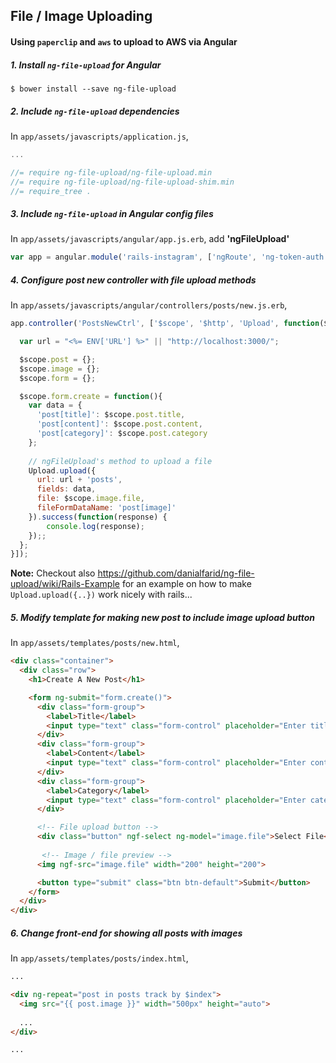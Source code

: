 ## File / Image Uploading
#### Using `paperclip` and `aws` to upload to AWS via Angular

##### 1. Install `ng-file-upload` for Angular

```
$ bower install --save ng-file-upload
```

##### 2. Include `ng-file-upload` dependencies

In `app/assets/javascripts/application.js`,

```js
...

//= require ng-file-upload/ng-file-upload.min
//= require ng-file-upload/ng-file-upload-shim.min
//= require_tree .
```

##### 3. Include `ng-file-upload` in Angular config files

In `app/assets/javascripts/angular/app.js.erb`, add **'ngFileUpload'**

```js
var app = angular.module('rails-instagram', ['ngRoute', 'ng-token-auth', 'ngFileUpload']);
```

##### 4. Configure post new controller with file upload methods

In `app/assets/javascripts/angular/controllers/posts/new.js.erb`,

```js
app.controller('PostsNewCtrl', ['$scope', '$http', 'Upload', function($scope, $http, Upload){

  var url = "<%= ENV['URL'] %>" || "http://localhost:3000/";

  $scope.post = {};
  $scope.image = {};
  $scope.form = {};

  $scope.form.create = function(){
    var data = {
      'post[title]': $scope.post.title,
      'post[content]': $scope.post.content,
      'post[category]': $scope.post.category
    };
	
    // ngFileUpload's method to upload a file
    Upload.upload({
      url: url + 'posts',
      fields: data,
      file: $scope.image.file,
      fileFormDataName: 'post[image]'
    }).success(function(response) {
        console.log(response);
    });;
  };
}]);
```

**Note:** Checkout also https://github.com/danialfarid/ng-file-upload/wiki/Rails-Example for an example on how to make `Upload.upload({..})` work nicely with rails...

##### 5. Modify template for making new post to include image upload button

In `app/assets/templates/posts/new.html`,

```html
<div class="container">
  <div class="row">
    <h1>Create A New Post</h1>

    <form ng-submit="form.create()">
      <div class="form-group">
        <label>Title</label>
        <input type="text" class="form-control" placeholder="Enter title" ng-model="post.title">
      </div>
      <div class="form-group">
        <label>Content</label>
        <input type="text" class="form-control" placeholder="Enter content" ng-model="post.content">
      </div>
      <div class="form-group">
        <label>Category</label>
        <input type="text" class="form-control" placeholder="Enter category" ng-model="post.category">
      </div>

      <!-- File upload button -->
      <div class="button" ngf-select ng-model="image.file">Select File</div>
	
	   <!-- Image / file preview -->
      <img ngf-src="image.file" width="200" height="200">

      <button type="submit" class="btn btn-default">Submit</button>
    </form>
  </div>
</div>
```

##### 6. Change front-end for showing all posts with images

In `app/assets/templates/posts/index.html`,

```html
...

<div ng-repeat="post in posts track by $index">
  <img src="{{ post.image }}" width="500px" height="auto">
  
  ...
</div>

...
```
